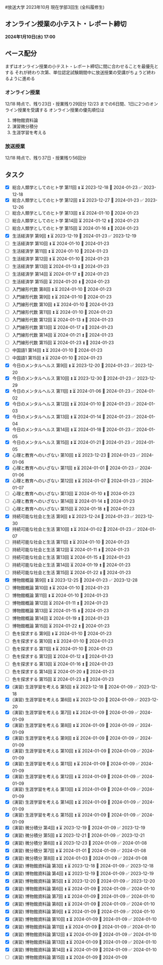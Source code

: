 #放送大学
2023年10月 現在学部3回生 (全科履修生)
## オンライン授業の小テスト・レポート締切
**2024年1月10日(水) 17:00**
## ペース配分
まずはオンライン授業の小テスト・レポート締切に間に合わせることを最優先とする
それが終わり次第、単位認定試験期間中に放送授業の受講がちょうど終わるように進める
### オンライン授業
12/18 時点で、残り23日・授業残り29回分
12/23 までの6日間、1日に2つのオンライン授業を受講する
オンライン授業の優先順位は
1. 博物館資料論
2. 演習微分積分
3. 生涯学習を考える
### 放送授業
12/18 時点で、残り37日・授業残り56回分
## タスク
- [x] 総合人類学としてのヒト学 第11回 ⏫ ⏳ 2023-12-18 📅 2024-01-23 ✅ 2023-12-18
- [x] 総合人類学としてのヒト学 第12回 ⏫ ⏳ 2023-12-27 📅 2024-01-23 ✅ 2023-12-26
- [ ] 総合人類学としてのヒト学 第13回 ⏫ ⏳ 2024-01-10 📅 2024-01-23
- [ ] 総合人類学としてのヒト学 第14回 ⏳ 2024-01-12 ⏫ 📅 2024-01-23
- [ ] 総合人類学としてのヒト学 第15回 ⏳ 2024-01-16 ⏫ 📅 2024-01-23
- [x] 生活経済学 第9回 ⏫ ⏳ 2023-12-19 📅 2024-01-23 ✅ 2023-12-19
- [ ] 生活経済学 第10回 ⏫ ⏳ 2024-01-10 📅 2024-01-23
- [ ] 生活経済学 第11回 ⏫ ⏳ 2024-01-10 📅 2024-01-23
- [ ] 生活経済学 第12回 ⏫ ⏳ 2024-01-10 📅 2024-01-23
- [ ] 生活経済学 第13回 ⏳ 2024-01-13 ⏫ 📅 2024-01-23
- [ ] 生活経済学 第14回 ⏳ 2024-01-17 ⏫ 📅 2024-01-23
- [ ] 生活経済学 第15回 ⏳ 2024-01-20 ⏫ 📅 2024-01-23
- [ ] 入門線形代数 第8回 ⏫ ⏳ 2024-01-10 📅 2024-01-23
- [ ] 入門線形代数 第9回 ⏫ ⏳ 2024-01-10 📅 2024-01-23
- [ ] 入門線形代数 第10回 ⏫ ⏳ 2024-01-10 📅 2024-01-23
- [ ] 入門線形代数 第11回 ⏫ ⏳ 2024-01-10 📅 2024-01-23
- [ ] 入門線形代数 第12回 ⏳ 2024-01-13 ⏫ 📅 2024-01-23
- [ ] 入門線形代数 第13回 ⏳ 2024-01-17 ⏫ 📅 2024-01-23
- [ ] 入門線形代数 第14回 ⏳ 2024-01-21 ⏫ 📅 2024-01-23
- [ ] 入門線形代数 第15回 ⏳ 2024-01-23 ⏫ 📅 2024-01-23
- [ ] 中国語1 第14回 ⏫ ⏳ 2024-01-10 📅 2024-01-23
- [ ] 中国語1 第15回 ⏫ ⏳ 2024-01-10 📅 2024-01-23
- [x] 今日のメンタルヘルス 第9回 ⏫ ⏳ 2023-12-20 📅 2024-01-23 ✅ 2023-12-20
- [x] 今日のメンタルヘルス 第10回 ⏫ ⏳ 2023-12-30 📅 2024-01-23 ✅ 2023-12-29
- [x] 今日のメンタルヘルス 第11回 ⏫ ⏳ 2024-01-06 📅 2024-01-23 ✅ 2024-01-02
- [x] 今日のメンタルヘルス 第12回 ⏫ ⏳ 2024-01-10 📅 2024-01-23 ✅ 2024-01-03
- [x] 今日のメンタルヘルス 第13回 ⏫ ⏳ 2024-01-14 📅 2024-01-23 ✅ 2024-01-04
- [x] 今日のメンタルヘルス 第14回 ⏫ ⏳ 2024-01-18 📅 2024-01-23 ✅ 2024-01-05
- [x] 今日のメンタルヘルス 第15回 ⏫ ⏳ 2024-01-21 📅 2024-01-23 ✅ 2024-01-05
- [x] 心理と教育へのいざない 第10回 ⏫ ⏳ 2023-12-23 📅 2024-01-23 ✅ 2024-01-06
- [x] 心理と教育へのいざない 第11回 ⏫ ⏳ 2024-01-01 📅 2024-01-23 ✅ 2024-01-06
- [x] 心理と教育へのいざない 第12回 ⏫ ⏳ 2024-01-07 📅 2024-01-23 ✅ 2024-01-07
- [ ] 心理と教育へのいざない 第13回 ⏳ 2024-01-10 ⏫ 📅 2024-01-23
- [ ] 心理と教育へのいざない 第14回 ⏳ 2024-01-14 ⏫ 📅 2024-01-23
- [ ] 心理と教育へのいざない 第15回 ⏳ 2024-01-18 ⏫ 📅 2024-01-23
- [x] 持続可能な社会と生活 第9回 ⏫ ⏳ 2023-12-24 📅 2024-01-23 ✅ 2023-12-30
- [x] 持続可能な社会と生活 第10回 ⏫ ⏳ 2024-01-02 📅 2024-01-23 ✅ 2024-01-07
- [ ] 持続可能な社会と生活 第11回 ⏫ ⏳ 2024-01-10 📅 2024-01-23
- [ ] 持続可能な社会と生活 第12回 ⏳ 2024-01-11 ⏫ 📅 2024-01-23
- [ ] 持続可能な社会と生活 第13回 ⏳ 2024-01-15 ⏫ 📅 2024-01-23
- [ ] 持続可能な社会と生活 第14回 ⏳ 2024-01-19 ⏫ 📅 2024-01-23
- [ ] 持続可能な社会と生活 第15回 ⏳ 2024-01-22 ⏫ 📅 2024-01-23
- [x] 博物館概論 第9回 ⏫ ⏳ 2023-12-25 📅 2024-01-23 ✅ 2023-12-28
- [ ] 博物館概論 第10回 ⏫ ⏳ 2024-01-10 📅 2024-01-23
- [ ] 博物館概論 第11回 ⏫ ⏳ 2024-01-10 📅 2024-01-23
- [ ] 博物館概論 第12回 ⏳ 2024-01-11 ⏫ 📅 2024-01-23
- [ ] 博物館概論 第13回 ⏳ 2024-01-15 ⏫ 📅 2024-01-23
- [ ] 博物館概論 第14回 ⏳ 2024-01-19 ⏫ 📅 2024-01-23
- [ ] 博物館概論 第15回 ⏳ 2024-01-22 ⏫ 📅 2024-01-23
- [ ] 色を探求する 第9回 ⏫ ⏳ 2024-01-10 📅 2024-01-23
- [ ] 色を探求する 第10回 ⏫ ⏳ 2024-01-10 📅 2024-01-23
- [ ] 色を探求する 第11回 ⏫ ⏳ 2024-01-10 📅 2024-01-23
- [ ] 色を探求する 第12回 ⏳ 2024-01-12 ⏫ 📅 2024-01-23
- [ ] 色を探求する 第13回 ⏳ 2024-01-16 ⏫ 📅 2024-01-23
- [ ] 色を探求する 第14回 ⏳ 2024-01-20 ⏫ 📅 2024-01-23
- [ ] 色を探求する 第15回 ⏳ 2024-01-23 ⏫ 📅 2024-01-23
- [x] (演習) 生涯学習を考える 第5回 ⏫ ⏳ 2023-12-18 📅 2024-01-09 ✅ 2023-12-18
- [x] (演習) 生涯学習を考える 第6回 ⏫ ⏳ 2023-12-20 📅 2024-01-09 ✅ 2023-12-20
- [x] (演習) 生涯学習を考える 第7回 ⏫ ⏳ 2024-01-09 📅 2024-01-09 ✅ 2024-01-09
- [x] (演習) 生涯学習を考える 第8回 ⏫ ⏳ 2024-01-09 📅 2024-01-09 ✅ 2024-01-09
- [x] (演習) 生涯学習を考える 第9回 ⏫ ⏳ 2024-01-09 📅 2024-01-09 ✅ 2024-01-09
- [x] (演習) 生涯学習を考える 第10回 ⏫ ⏳ 2024-01-09 📅 2024-01-09 ✅ 2024-01-09
- [x] (演習) 生涯学習を考える 第11回 ⏫ ⏳ 2024-01-09 📅 2024-01-09 ✅ 2024-01-09
- [x] (演習) 生涯学習を考える 第12回 ⏫ ⏳ 2024-01-09 📅 2024-01-09 ✅ 2024-01-09
- [x] (演習) 生涯学習を考える 第13回 ⏫ ⏳ 2024-01-09 📅 2024-01-09 ✅ 2024-01-09
- [x] (演習) 生涯学習を考える 第14回 ⏫ ⏳ 2024-01-09 📅 2024-01-09 ✅ 2024-01-09
- [x] (演習) 生涯学習を考える 第15回 ⏫ ⏳ 2024-01-09 📅 2024-01-09 ✅ 2024-01-09
- [x] (演習) 微分積分 第4回 ⏫ ⏳ 2023-12-19 📅 2024-01-09 ✅ 2023-12-19
- [x] (演習) 微分積分 第5回 ⏫ ⏳ 2023-12-21 📅 2024-01-09 ✅ 2023-12-21
- [x] (演習) 微分積分 第6回 ⏫ ⏳ 2023-12-23 📅 2024-01-09 ✅ 2024-01-08
- [x] (演習) 微分積分 第7回 ⏫ ⏳ 2024-01-01 📅 2024-01-09 ✅ 2024-01-08
- [x] (演習) 微分積分 第8回 ⏫ ⏳ 2024-01-03 📅 2024-01-09 ✅ 2024-01-08
- [x] (演習) 博物館資料論 第3回 ⏫ ⏳ 2023-12-18 📅 2024-01-09 ✅ 2023-12-18
- [x] (演習) 博物館資料論 第4回 ⏫ ⏳ 2023-12-19 📅 2024-01-09 ✅ 2023-12-19
- [x] (演習) 博物館資料論 第5回 ⏫ ⏳ 2023-12-20 📅 2024-01-09 ✅ 2023-12-20
- [x] (演習) 博物館資料論 第6回 ⏫ ⏳ 2024-01-09 📅 2024-01-09 ✅ 2024-01-10
- [x] (演習) 博物館資料論 第7回 ⏫ ⏳ 2024-01-09 📅 2024-01-09 ✅ 2024-01-10
- [x] (演習) 博物館資料論 第8回 ⏫ ⏳ 2024-01-09 📅 2024-01-09 ✅ 2024-01-10
- [x] (演習) 博物館資料論 第9回 ⏫ ⏳ 2024-01-09 📅 2024-01-09 ✅ 2024-01-10
- [x] (演習) 博物館資料論 第10回 ⏫ ⏳ 2024-01-09 📅 2024-01-09 ✅ 2024-01-10
- [x] (演習) 博物館資料論 第11回 ⏫ ⏳ 2024-01-09 📅 2024-01-09 ✅ 2024-01-10
- [x] (演習) 博物館資料論 第12回 ⏫ ⏳ 2024-01-09 📅 2024-01-09 ✅ 2024-01-10
- [x] (演習) 博物館資料論 第13回 ⏫ ⏳ 2024-01-09 📅 2024-01-09 ✅ 2024-01-10
- [x] (演習) 博物館資料論 第14回 ⏫ ⏳ 2024-01-09 📅 2024-01-09 ✅ 2024-01-10
- [ ] (演習) 博物館資料論 第15回 ⏫ ⏳ 2024-01-09 📅 2024-01-09
